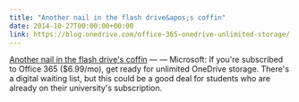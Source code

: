 ```yaml
---
title: "Another nail in the flash drive&apos;s coffin"
date: 2014-10-27T00:00:00+00:00
link: https://blog.onedrive.com/office-365-onedrive-unlimited-storage/
---
```

[Another nail in the flash drive&apos;s coffin](https://blog.onedrive.com/office-365-onedrive-unlimited-storage/) &mdash; 
— Microsoft: If you're subscribed to Office 365 ($6.99/mo), get ready for unlimited OneDrive storage. There's a digital waiting list, but this could be a good deal for students who are already on their university's subscription.  
